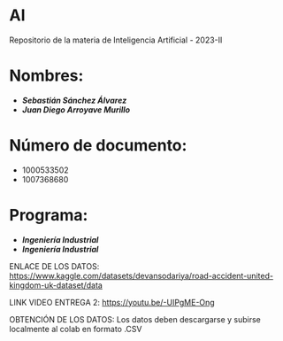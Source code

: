 # AI

Repositorio de la materia de Inteligencia Artificial - 2023-II

# Nombres: 

- ***Sebastián Sánchez Álvarez***
- ***Juan Diego Arroyave Murillo***
  
# Número de documento: 

- 1000533502
- 1007368680

# Programa: 

  - ***Ingeniería Industrial***
  - ***Ingeniería Industrial***

ENLACE DE LOS DATOS: https://www.kaggle.com/datasets/devansodariya/road-accident-united-kingdom-uk-dataset/data

LINK VIDEO ENTREGA 2: https://youtu.be/-UIPgME-Ong

OBTENCIÓN DE LOS DATOS: Los datos deben descargarse y subirse localmente al colab en formato .CSV
